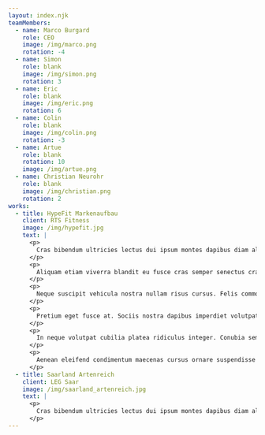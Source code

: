 ```yaml
---
layout: index.njk
teamMembers:
  - name: Marco Burgard
    role: CEO
    image: /img/marco.png
    rotation: -4
  - name: Simon
    role: blank
    image: /img/simon.png
    rotation: 3
  - name: Eric
    role: blank
    image: /img/eric.png
    rotation: 6
  - name: Colin
    role: blank
    image: /img/colin.png
    rotation: -3
  - name: Artue
    role: blank
    rotation: 10
    image: /img/artue.png
  - name: Christian Neurohr
    role: blank
    image: /img/christian.png
    rotation: 2
works:
  - title: HypeFit Markenaufbau
    client: RTS Fitness
    image: /img/hypefit.jpg
    text: |
      <p>
        Cras bibendum ultricies lectus dui ipsum montes dapibus diam aliquam quisque. Risus sagittis pellentesque litora conubia posuere, vulputate leo sapien. Ac cubilia auctor porttitor tempus ultrices nulla habitant lectus venenatis dictum blandit bibendum. Aliquam aliquam sit eros imperdiet augue. Auctor, amet sociosqu est felis tellus mattis maecenas elit turpis eget dapibus. Aenean tortor lacus ante lacinia amet nostra natoque. Tristique.
      </p>
      <p>
        Aliquam etiam viverra blandit eu fusce cras semper senectus cras integer vehicula. Sollicitudin luctus libero integer accumsan pretium placerat accumsan nulla. Lacus sodales penatibus pulvinar aliquam praesent ornare. Nam ullamcorper sodales senectus rutrum parturient! Faucibus magna rutrum laoreet nibh. Hac pellentesque diam eu? Hac integer netus montes imperdiet torquent. Dictumst aenean quisque cursus ipsum quisque. Porta duis, potenti blandit semper facilisis felis condimentum primis odio nibh! Ad phasellus rhoncus hac mollis quisque in integer morbi sociosqu neque! Fermentum natoque dis pharetra lorem ac feugiat vulputate vel vestibulum?
      </p>
      <p>
        Neque suscipit vehicula nostra nullam risus cursus. Felis commodo, iaculis habitant feugiat ante a ornare ad nisi praesent sollicitudin. Leo lectus blandit inceptos? Himenaeos curabitur amet scelerisque lobortis. Volutpat libero eu dui placerat dignissim aenean phasellus. Dui dapibus nunc vitae quis mi hac taciti egestas id accumsan pharetra mus! Class congue pharetra nulla risus euismod nulla. Dictum condimentum convallis nam pellentesque eleifend purus suscipit. Scelerisque quis magna amet commodo placerat laoreet, porttitor sed. Iaculis, phasellus mus luctus inceptos class tristique porttitor. Urna ultrices nascetur nunc facilisis sociosqu. Penatibus porta a hendrerit natoque ornare ridiculus ut. Fermentum tempus erat, sit sagittis ultrices gravida.
      </p>
      <p>
        Pretium eget fusce at. Sociis nostra dapibus imperdiet volutpat. Porttitor et pretium class ligula ridiculus! Commodo nisl amet sed. Volutpat facilisis; litora himenaeos. Sollicitudin venenatis, faucibus ac etiam velit vivamus lacus sapien. Dictumst natoque bibendum luctus urna curabitur curae; mi torquent sed hac praesent mattis. At etiam ante enim convallis etiam id lectus ante dui velit. Tristique aptent habitasse est montes fringilla egestas nec felis. Mattis pretium dapibus mus sapien eleifend aenean cubilia. Mus, primis class egestas malesuada maecenas facilisi cras dictum. Per porta risus mus curae; curabitur scelerisque turpis elementum. Sollicitudin habitant purus tristique mus fames curae; a id nullam lorem gravida! Habitasse nulla tellus gravida porta ornare class maecenas. Nunc sed orci metus cursus tincidunt erat convallis aliquam donec leo vestibulum dictumst! Platea vulputate justo nisl per magna faucibus! Magnis fames rutrum ullamcorper suscipit sapien nisl!
      </p>
      <p>
        In neque volutpat cubilia platea ridiculus integer. Conubia sem quam mauris mollis ut massa feugiat proin pulvinar imperdiet mattis himenaeos. Posuere, mi tincidunt mattis facilisi mus tempus pellentesque id. Scelerisque mi velit proin arcu et sapien nullam posuere pellentesque viverra litora. Sociis habitant adipiscing curae;; bibendum auctor nostra per vel magnis nostra dictum. Interdum dapibus netus primis facilisis ad lacinia rhoncus tristique nibh!
      </p>
      <p>
        Aenean eleifend condimentum maecenas cursus ornare suspendisse montes praesent cum cum! Facilisis netus praesent facilisis lectus luctus cursus penatibus phasellus sapien vestibulum magnis nibh. Venenatis maecenas pretium feugiat. Id nostra in rhoncus? Penatibus, cursus conubia congue lacus. Donec ut platea consequat arcu vitae enim dignissim nibh conubia odio. Proin integer phasellus etiam viverra vivamus luctus. Mauris hac ridiculus congue eleifend potenti nullam curabitur varius cum orci. Gravida nec tellus tempor suscipit augue taciti phasellus volutpat laoreet. Vivamus facilisi varius congue! Magnis montes dapibus torquent aenean torquent luctus convallis nibh magnis velit. Enim luctus tellus tristique mollis egestas curabitur non non pharetra neque. Faucibus etiam mauris iaculis diam. Hendrerit commodo hac purus per at dui vel accumsan pulvinar donec libero amet. Sed elit cursus curabitur dictumst elementum nostra faucibus tristique sociis vehicula. Aptent taciti orci laoreet orci hendrerit lectus bibendum praesent. Dolor imperdiet nisl laoreet. Massa per sapien sit orci.
      </p>
  - title: Saarland Artenreich
    client: LEG Saar
    image: /img/saarland_artenreich.jpg
    text: |
      <p>
        Cras bibendum ultricies lectus dui ipsum montes dapibus diam aliquam quisque. Risus sagittis pellentesque litora conubia posuere, vulputate leo sapien. Ac cubilia auctor porttitor tempus ultrices nulla habitant lectus venenatis dictum blandit bibendum. Aliquam aliquam sit eros imperdiet augue. Auctor, amet sociosqu est felis tellus mattis maecenas elit turpis eget dapibus. Aenean tortor lacus ante lacinia amet nostra natoque. Tristique.
      </p>
---
```

